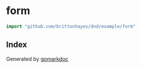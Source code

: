 <!-- Code generated by gomarkdoc. DO NOT EDIT -->

# form

```go
import "github.com/brittonhayes/dnd/example/form"
```

## Index





Generated by [gomarkdoc](<https://github.com/princjef/gomarkdoc>)
